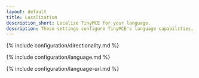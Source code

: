 ```yaml
---
layout: default
title: Localization
description_short: Localize TinyMCE for your language.
description: These settings configure TinyMCE's language capabilities, including right-to-left support and language Localization.
---
```


{% include configuration/directionality.md %}

{% include configuration/language.md %}

{% include configuration/language-url.md %}
